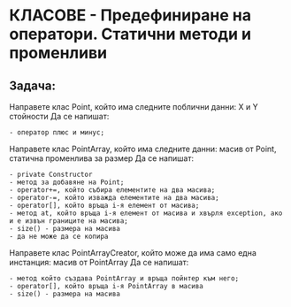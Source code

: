 #  КЛАСОВЕ - Предефиниране на оператори. Статични методи и променливи

## Задача:

Направете клас Point, който има следните поблични данни: X и Y стойности
Да се напишат:

	- оператор плюс и минус;

Направете клас PointArray, който има следните данни: масив от Point, статична променлива за размер
Да се напишат:

	- private Constructor
	- метод за добавяне на Point;
	- operator+=, който събира елементите на два масива;
	- operator-=, който изважда елементите на два масива;
	- operator[], който връща i-я елемент от масива;
	- метод at, който връща i-я елемент от масива и хвърля exception, ако и е извън границите на масива;
	- size() - размера на масива
	- да не може да се копира


Направете клас PointArrayCreator, който може да има само една инстанция: масив от PointArray
Да се напишат:

	- метод който създава PointArray и връща пойнтер към него;
	- оperator[], който връща i-я PointArray в масива
	- size() - размера на масива